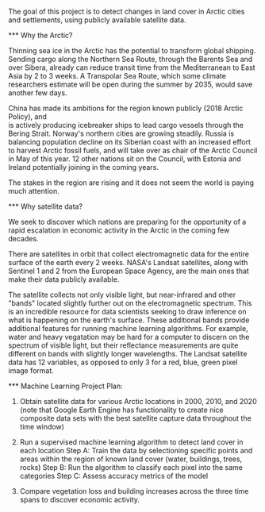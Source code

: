 The goal of this project is to detect changes in land cover in Arctic cities and settlements, 
using publicly available satellite data.

*** Why the Arctic?


Thinning sea ice in the Arctic has the potential to transform global shipping.  Sending cargo 
along the Northern Sea Route, through the Barents Sea and over Sibera, already can reduce
transit time from the Mediterranean to East Asia by 2 to 3 weeks.  A Transpolar Sea Route, which 
some climate researchers estimate will be open during the summer by 2035, would save another 
few days.

China has made its ambitions for the region known publicly (2018 Arctic Policy), and  
is actively producing icebreaker ships to lead cargo vessels through the Bering Strait.  Norway's 
northern cities are growing steadily.  Russia is balancing population decline on its Siberian 
coast with an increased effort to harvest Arctic fossil fuels, and will take over as chair of 
the Arctic Council in May of this year. 12 other nations sit on the Council, with Estonia and Ireland 
potentially joining in the coming years.  

The stakes in the region are rising and it does not seem the world is paying much attention.

*** Why satellite data?

We seek to discover which nations are preparing for the opportunity of
a rapid escalation in economic activity in the Arctic in the coming few decades.

There are satellites in orbit that collect electromagnetic data for the entire surface of the earth
every 2 weeks.  NASA's Landsat satellites, along with Sentinel 1 and 2 from the European 
Space Agency, are the main ones that make their data publicly available.

The satellite collects not only visible light, but near-infrared and other "bands" located
slightly further out on the electromagnetic spectrum.  This is an incredible resource for data
scientists seeking to draw inference on what is happening on the earth's surface.  These additional
bands provide additional features for running machine learning algorithms.  For example, water and 
heavy vegatation may be hard for a computer to discern on the spectrum of visible light,
but their reflectance measurements are quite different on bands with slightly longer wavelengths.  The
Landsat satellite data has 12 variables, as opposed to only 3 for a red, blue, green pixel image format.

*** Machine Learning Project Plan:

1. Obtain satellite data for various Arctic locations in 2000, 2010, and 2020
(note that Google Earth Engine has functionality to create nice composite data sets 
with the best satellite capture data throughout the time window)

2. Run a supervised machine learning algorithm to detect land cover in each location
Step A: Train the data by selectioning specific points and areas within the region
of known land cover (water, buildings, trees, rocks)
Step B: Run the algorithm to classify each pixel into the same categories
Step C: Assess accuracy metrics of the model

3. Compare vegetation loss and building increases across the three time spans to discover economic activity.

